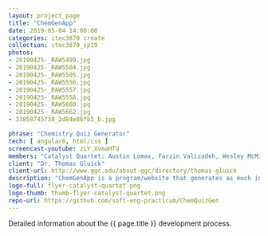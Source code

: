 ```yaml
---
layout: project_page
title: "ChemGenApp"
date: 2019-05-04 14:00:00
categories: itec3870 create
collection: itec3870_sp19
photos:
- 20190425-_RAW5499.jpg
- 20190425-_RAW5504.jpg
- 20190425-_RAW5505.jpg
- 20190425-_RAW5556.jpg
- 20190425-_RAW5557.jpg
- 20190425-_RAW5558.jpg
- 20190425-_RAW5660.jpg
- 20190425-_RAW5662.jpg
- 33858745738_2d84e86fb5_b.jpg

phrase: "Chemistry Quiz Generator"
tech: [ angular6, html/css ]
screencast-youtube: zLY_XvmaHTU
members: "Catalyst Quartet: Austin Lomax, Farzin Valizadeh, Wesley McMillen, Matthew Stiller"
client: "Dr. Thomas Gluick"
client-url: http://www.ggc.edu/about-ggc/directory/thomas-gluick
description: "ChemGenApp is a program/website that generates as much information regarding a chemical reaction as possible in order to assist Chemistry professors with making quizzes."
logo-full: flyer-catalyst-quartet.png
logo-thumb: thumb-flyer-catalyst-quartet.png
repo-url: https://github.com/soft-eng-practicum/ChemQuizGen
---
```


Detailed information about the {{ page.title }} development process.

<!-- lightgallery -->
<script src="https://code.jquery.com/jquery-2.2.4.min.js"></script>
<script src="https://cdn.jsdelivr.net/lightgallery/1.3.7/js/lightgallery.min.js">
</script>
<script src="https://cdn.jsdelivr.net/g/lg-zoom"></script>

<script type="text/javascript">

    $(document).ready(function() {

        $("body").lightGallery({

            zoom: true,
            selector: 'a#lightgallery',
            selectWithin: 'body'

        });

    });

</script>

[ggc]: http://www.ggc.edu
[gunay-ggc]: http://www.ggc.edu/about-ggc/directory/cengiz-gunay
[doloc-ggc]: http://www.ggc.edu/about-ggc/directory/anca-doloc-mihu
